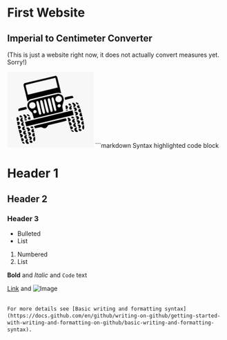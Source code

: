 # First Website
## Imperial to Centimeter Converter
(This is just a website right now, it does not actually convert measures yet. Sorry!)

<img src="JeepClipart.png" alt="Jeep Clipart" width="200"/>
```markdown
Syntax highlighted code block

# Header 1
## Header 2
### Header 3

- Bulleted
- List

1. Numbered
2. List

**Bold** and _Italic_ and `Code` text

[Link](url) and ![Image](src)
```

For more details see [Basic writing and formatting syntax](https://docs.github.com/en/github/writing-on-github/getting-started-with-writing-and-formatting-on-github/basic-writing-and-formatting-syntax).


